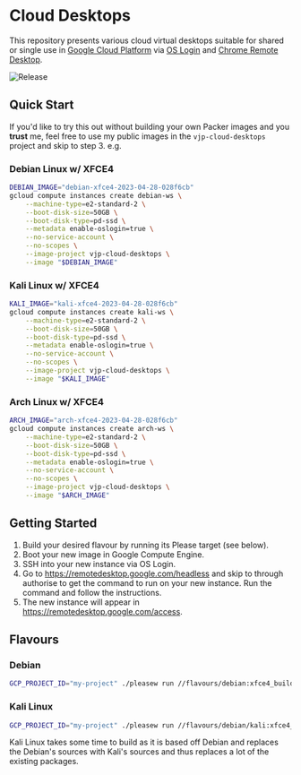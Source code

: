 # Cloud Desktops

This repository presents various cloud virtual desktops suitable for shared or single use in [Google Cloud Platform](https://cloud.google.com/) via [OS Login](https://cloud.google.com/compute/docs/oslogin) and [Chrome Remote Desktop](https://remotedesktop.google.com/).

![Release](https://github.com/VJftw/cloud-desktops/workflows/Release/badge.svg)


## Quick Start

If you'd like to try this out without building your own Packer images and you **trust** me, feel free to use my public images in the `vjp-cloud-desktops` project and skip to step 3. e.g.

### Debian Linux w/ XFCE4

```bash
DEBIAN_IMAGE="debian-xfce4-2023-04-28-028f6cb"
gcloud compute instances create debian-ws \
    --machine-type=e2-standard-2 \
    --boot-disk-size=50GB \
    --boot-disk-type=pd-ssd \
    --metadata enable-oslogin=true \
    --no-service-account \
    --no-scopes \
    --image-project vjp-cloud-desktops \
    --image "$DEBIAN_IMAGE"
```

### Kali Linux w/ XFCE4

```bash
KALI_IMAGE="kali-xfce4-2023-04-28-028f6cb"
gcloud compute instances create kali-ws \
    --machine-type=e2-standard-2 \
    --boot-disk-size=50GB \
    --boot-disk-type=pd-ssd \
    --metadata enable-oslogin=true \
    --no-service-account \
    --no-scopes \
    --image-project vjp-cloud-desktops \
    --image "$KALI_IMAGE"
```

### Arch Linux w/ XFCE4

```bash
ARCH_IMAGE="arch-xfce4-2023-04-28-028f6cb"
gcloud compute instances create arch-ws \
    --machine-type=e2-standard-2 \
    --boot-disk-size=50GB \
    --boot-disk-type=pd-ssd \
    --metadata enable-oslogin=true \
    --no-service-account \
    --no-scopes \
    --image-project vjp-cloud-desktops \
    --image "$ARCH_IMAGE"

```

## Getting Started

1. Build your desired flavour by running its Please target (see below).
2. Boot your new image in Google Compute Engine.
3. SSH into your new instance via OS Login.
4. Go to https://remotedesktop.google.com/headless and skip to through authorise to get the command to run on your new instance. Run the command and follow the instructions.
5. The new instance will appear in https://remotedesktop.google.com/access.

## Flavours

### Debian

```bash
GCP_PROJECT_ID="my-project" ./pleasew run //flavours/debian:xfce4_build
```

### Kali Linux

```bash
GCP_PROJECT_ID="my-project" ./pleasew run //flavours/debian/kali:xfce4_build
```

Kali Linux takes some time to build as it is based off Debian and replaces the Debian's sources with Kali's sources and thus replaces a lot of the existing packages.

